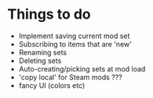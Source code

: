 # Things to do

- Implement saving current mod set
- Subscribing to items that are 'new'
- Renaming sets
- Deleting sets
- Auto-creating/picking sets at mod load
- 'copy local' for Steam mods ???
- fancy UI (colors etc)
